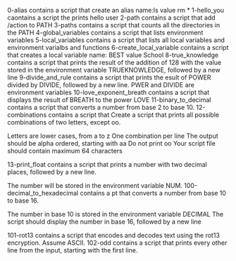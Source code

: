 0-alias contains a script that create an alias name:ls value rm *
1-hello_you caontains a script the prints hello user
2-path contains a script that add /action to PATH
3-paths contains a script that counts all the directories in the PATH
4-global_variables contains a script that lists environment variables
5-local_variables contains a script that lists all local variables and environment varialbs and functions
6-create_local_variable contains a script that creates a local variable name: BEST value School
8-true_knowledge contains a script that  prints the result of the addition of 128 with the value stored in the environment variable TRUEKNOWLEDGE, followed by a new line
9-divide_and_rule contains a script that prints the esult of POWER divided by DIVIDE, followed by a new line. PWER and DIVIDE are environment variables
10-love_exponent_breath contains a script that displays the result of BREATH to the power LOVE
11-binary_to_decimal contains a script that converts a number from base 2 to base 10.
12-combinations contains a script that Create a script that prints all possible combinations of two letters, except oo.

Letters are lower cases, from a to z
One combination per line
The output should be alpha ordered, starting with aa
Do not print oo
Your script file should contain maximum 64 characters

13-print_float contains a script that prints a number with two decimal places, followed by a new line.

The number will be stored in the environment variable NUM.
100-decimal_to_hexadecimal contains a pt that converts a number from base 10 to base 16.

The number in base 10 is stored in the environment variable DECIMAL
The script should display the number in base 16, followed by a new line

101-rot13 contains a script that encodes and decodes text using the rot13 encryption. Assume ASCII.
102-odd contains a script that prints every other line from the input, starting with the first line.
